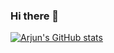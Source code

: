 ### Hi there 👋
[![Arjun's GitHub stats](https://github-readme-stats.vercel.app/api?username=arjunsahlot&show_icons=true&count_private=true)](https://github.com/arjunsahlot)
